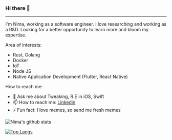 ### Hi there 👋 
----

I'm Nima, working as a software engineer. I love researching and working as a R&D. Looking for a better opportunity to learn more and bloom my expertise.


Area of interests:

  - Rust, Golang
  - Docker
  - IoT
  - Node JS
  - Native Application Development (Flutter, React Native)

How to reach me: 

  - 💬 Ask me about Tweaking, R.E in iOS, Swift
  - 📫 How to reach me: [Linkedin](https://linkedin.com/in/nimk) 
  - ⚡ Fun fact: I love memes, so send me fresh memes

![Nima's github stats](https://github-readme-stats.vercel.app/api?username=iw4p&show_icons=true&theme=buefy&show_icons=true&count_private=true)

[![Top Langs](https://github-readme-stats.vercel.app/api/top-langs/?username=iw4p&layout=compact)](https://github.com/anuraghazra/github-readme-stats)
